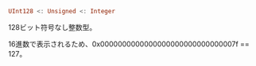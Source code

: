 ```julia
UInt128 <: Unsigned <: Integer
```

128ビット符号なし整数型。

16進数で表示されるため、0x0000000000000000000000000000007f == 127。
